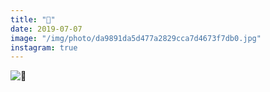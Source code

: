 ```yaml
---
title: "🏀"
date: 2019-07-07
image: "/img/photo/da9891da5d477a2829cca7d4673f7db0.jpg"
instagram: true
---
```


![🏀](/img/photo/da9891da5d477a2829cca7d4673f7db0.jpg)
